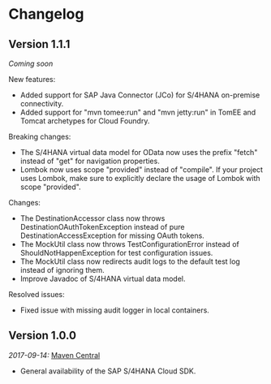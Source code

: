 Changelog
=========

## Version 1.1.1
_Coming soon_

New features:
- Added support for SAP Java Connector (JCo) for S/4HANA on-premise connectivity.
- Added support for "mvn tomee:run" and "mvn jetty:run" in TomEE and Tomcat archetypes for Cloud Foundry.

Breaking changes:
- The S/4HANA virtual data model for OData now uses the prefix "fetch" instead of "get" for navigation properties.
- Lombok now uses scope "provided" instead of "compile". 
  If your project uses Lombok, make sure to explicitly declare the usage of Lombok with scope "provided".

Changes:
- The DestinationAccessor class now throws DestinationOAuthTokenException instead of pure DestinationAccessException for missing OAuth tokens.
- The MockUtil class now throws TestConfigurationError instead of ShouldNotHappenException for test configuration issues.
- The MockUtil class now redirects audit logs to the default test log instead of ignoring them.
- Improve Javadoc of S/4HANA virtual data model.

Resolved issues:
- Fixed issue with missing audit logger in local containers.

## Version 1.0.0
_2017-09-14:_ [Maven Central](https://search.maven.org/#search%7Cga%7C1%7Cv%3A%221.0.0%22%20AND%20(g%3A%22com.sap.cloud.s4hana%22%20OR%20g%3A%22com.sap.cloud.s4hana.archetypes%22%20OR%20g%3A%22com.sap.cloud.s4hana.cloudplatform%22%20OR%20g%3A%22com.sap.cloud.s4hana.frameworks%22%20OR%20g%3A%22com.sap.cloud.s4hana.plugins%22%20OR%20g%3A%22com.sap.cloud.s4hana.quality%22%20OR%20g%3A%22com.sap.cloud.s4hana.starters%22))

- General availability of the SAP S/4HANA Cloud SDK.
